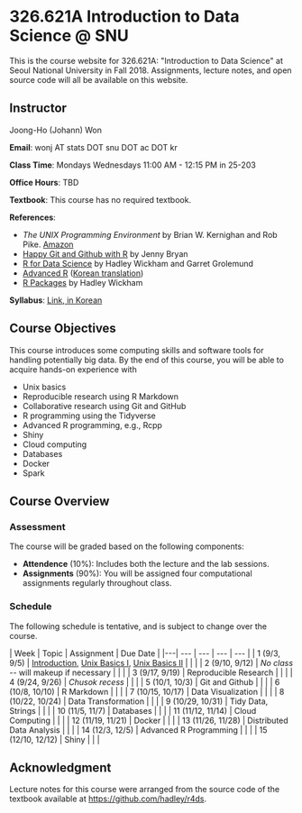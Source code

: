# 326.621A Introduction to Data Science @ SNU

This is the course website for 326.621A: "Introduction to Data Science" at Seoul National University in Fall 2018. Assignments, lecture notes, and open source code will all be available on this website.

## Instructor 

Joong-Ho (Johann) Won

**Email**: wonj AT stats DOT snu DOT ac DOT kr

**Class Time**: Mondays Wednesdays 11:00 AM - 12:15 PM in 25-203

**Office Hours**: TBD

**Textbook**: This course has no required textbook.


**References**: 

- *The UNIX Programming Environment* by Brian W. Kernighan and Rob Pike. [Amazon](https://www.amazon.com/Unix-Programming-Environment-Prentice-Hall-Software/dp/013937681X)
- [Happy Git and Github with R](http://happygitwithr.com) by Jenny Bryan
- [R for Data Science](http://r4ds.had.co.nz/index.html) by Hadley Wickham and Garret Grolemund
- [Advanced R](http://adv-r.had.co.nz/) ([Korean translation](http://jpub.tistory.com/792)) 
- [R Packages](http://r-pkgs.had.co.nz/) by Hadley Wickham

**Syllabus**: [Link, in Korean](./syllabus2018.pdf)

## Course Objectives

This course introduces some computing skills and software tools for handling potentially big data.
By the end of this course, you will be able to acquire hands-on experience with

- Unix basics
- Reproducible research using R Markdown
- Collaborative research using Git and GitHub
- R programming using the Tidyverse
- Advanced R programming, e.g., Rcpp
- Shiny
- Cloud computing
- Databases
- Docker
- Spark

## Course Overview

### Assessment

The course will be graded based on the following components:

- **Attendence** (10%): Includes both the lecture and the lab sessions.
- **Assignments** (90%): You will be assigned four computational assignments regularly throughout class. 

### Schedule

The following schedule is tentative, and is subject to change over the course.

| Week | Topic | Assignment | Due Date |
|---| --- | --- | --- | --- |
| 1 (9/3, 9/5)      | [Introduction](./lectures/01-intro/01-intro.html), [Unix Basics I](./lectures/02-linux1.html), [Unix Basics II](./lectures/02-linux2.html) |  |  |
| 2 (9/10, 9/12)    | *No class* -- will makeup if necessary |  |  |
| 3 (9/17, 9/19)    | Reproducible Research |   |  |
| 4 (9/24, 9/26)    | *Chusok recess* |  |  |
| 5 (10/1, 10/3)    | Git and Github |  |  |
| 6 (10/8, 10/10)   | R Markdown |  |  |
| 7 (10/15, 10/17)  | Data Visualization |  |  |
| 8 (10/22, 10/24)  | Data Transformation |  |  |
| 9 (10/29, 10/31)  | Tidy Data, Strings |  |  |
| 10 (11/5, 11/7)   | Databases |  |  |
| 11 (11/12, 11/14) | Cloud Computing |  |  |
| 12 (11/19, 11/21) | Docker |  |  |
| 13 (11/26, 11/28) | Distributed Data Analysis |  |  |
| 14 (12/3, 12/5)   | Advanced R Programming |  |  |
| 15 (12/10, 12/12) | Shiny |  |  |


## Acknowledgment
Lecture notes for this course were arranged from the source code of the textbook available at <https://github.com/hadley/r4ds>.
